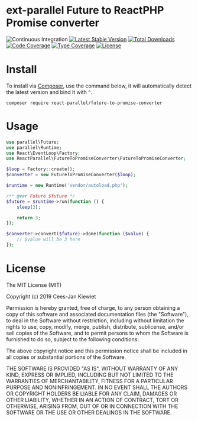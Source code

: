 # ext-parallel Future to ReactPHP Promise converter

![Continuous Integration](https://github.com/Reactphp-parallel/future-to-promise-converter/workflows/Continuous%20Integration/badge.svg)
[![Latest Stable Version](https://poser.pugx.org/React-parallel/future-to-promise-converter/v/stable.png)](https://packagist.org/packages/React-parallel/future-to-promise-converter)
[![Total Downloads](https://poser.pugx.org/React-parallel/future-to-promise-converter/downloads.png)](https://packagist.org/packages/React-parallel/future-to-promise-converter)
[![Code Coverage](https://scrutinizer-ci.com/g/Reactphp-parallel/future-to-promise-converter/badges/coverage.png?b=master)](https://scrutinizer-ci.com/g/Reactphp-parallel/future-to-promise-converter/?branch=master)
[![Type Coverage](https://shepherd.dev/github/Reactphp-parallel/future-to-promise-converter/coverage.svg)](https://shepherd.dev/github/Reactphp-parallel/future-to-promise-converter)
[![License](https://poser.pugx.org/React-parallel/future-to-promise-converter/license.png)](https://packagist.org/packages/React-parallel/future-to-promise-converter)

# Install

To install via [Composer](http://getcomposer.org/), use the command below, it will automatically detect the latest version and bind it with `^`.

```
composer require react-parallel/future-to-promise-converter
```

# Usage

```php
use parallel\Future;
use parallel\Runtime;
use React\EventLoop\Factory;
use ReactParallel\FutureToPromiseConverter\FutureToPromiseConverter;

$loop = Factory::create();
$converter = new FutureToPromiseConverter($loop);

$runtime = new Runtime('vendor/autoload.php');

/** @var Future $future */
$future = $runtime->run(function () {
    sleep(3);

    return 3;
});

$converter->convert($future)->done(function ($value) {
    // $value will be 3 here
});
```

# License

The MIT License (MIT)

Copyright (c) 2019 Cees-Jan Kiewiet

Permission is hereby granted, free of charge, to any person obtaining a copy
of this software and associated documentation files (the "Software"), to deal
in the Software without restriction, including without limitation the rights
to use, copy, modify, merge, publish, distribute, sublicense, and/or sell
copies of the Software, and to permit persons to whom the Software is
furnished to do so, subject to the following conditions:

The above copyright notice and this permission notice shall be included in all
copies or substantial portions of the Software.

THE SOFTWARE IS PROVIDED "AS IS", WITHOUT WARRANTY OF ANY KIND, EXPRESS OR
IMPLIED, INCLUDING BUT NOT LIMITED TO THE WARRANTIES OF MERCHANTABILITY,
FITNESS FOR A PARTICULAR PURPOSE AND NONINFRINGEMENT. IN NO EVENT SHALL THE
AUTHORS OR COPYRIGHT HOLDERS BE LIABLE FOR ANY CLAIM, DAMAGES OR OTHER
LIABILITY, WHETHER IN AN ACTION OF CONTRACT, TORT OR OTHERWISE, ARISING FROM,
OUT OF OR IN CONNECTION WITH THE SOFTWARE OR THE USE OR OTHER DEALINGS IN THE
SOFTWARE.

